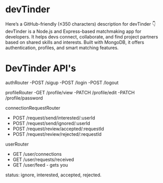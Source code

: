 # devTinder
Here’s a GitHub-friendly (≤350 characters) description for devTinder 👇  devTinder is a Node.js and Express-based matchmaking app for developers. It helps devs connect, collaborate, and find project partners based on shared skills and interests. Built with MongoDB, it offers authentication, profiles, and smart matching features.


# DevTinder API's

authRouter
-POST /sigup
-POST /login
-POST /logout

profileRouter
-GET /profile/view
-PATCH /profile/edit
-PATCH /profile/password

connectionRequestRouter
- POST /request/send/interested/:userId
- POST /request/send/ignored/:userId
- POST /request/review/accepted/:requestId
- POST /request/review/rejected/:requestId

userRouter
- GET /user/connections
- GET /user/requests/received
- GET /user/feed - gets you


status: ignore, interested, accepted, rejected.     
